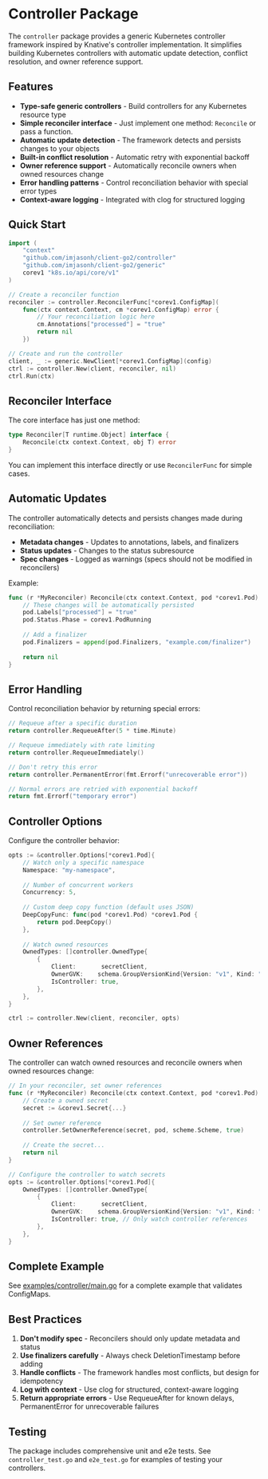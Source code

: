 # Controller Package

The `controller` package provides a generic Kubernetes controller framework inspired by Knative's controller implementation. It simplifies building Kubernetes controllers with automatic update detection, conflict resolution, and owner reference support.

## Features

- **Type-safe generic controllers** - Build controllers for any Kubernetes resource type
- **Simple reconciler interface** - Just implement one method: `Reconcile` or pass a function.
- **Automatic update detection** - The framework detects and persists changes to your objects
- **Built-in conflict resolution** - Automatic retry with exponential backoff
- **Owner reference support** - Automatically reconcile owners when owned resources change
- **Error handling patterns** - Control reconciliation behavior with special error types
- **Context-aware logging** - Integrated with clog for structured logging

## Quick Start

```go
import (
    "context"
    "github.com/imjasonh/client-go2/controller"
    "github.com/imjasonh/client-go2/generic"
    corev1 "k8s.io/api/core/v1"
)

// Create a reconciler function
reconciler := controller.ReconcilerFunc[*corev1.ConfigMap](
    func(ctx context.Context, cm *corev1.ConfigMap) error {
        // Your reconciliation logic here
        cm.Annotations["processed"] = "true"
        return nil
    })

// Create and run the controller
client, _ := generic.NewClient[*corev1.ConfigMap](config)
ctrl := controller.New(client, reconciler, nil)
ctrl.Run(ctx)
```

## Reconciler Interface

The core interface has just one method:

```go
type Reconciler[T runtime.Object] interface {
    Reconcile(ctx context.Context, obj T) error
}
```

You can implement this interface directly or use `ReconcilerFunc` for simple cases.

## Automatic Updates

The controller automatically detects and persists changes made during reconciliation:

- **Metadata changes** - Updates to annotations, labels, and finalizers
- **Status updates** - Changes to the status subresource
- **Spec changes** - Logged as warnings (specs should not be modified in reconcilers)

Example:

```go
func (r *MyReconciler) Reconcile(ctx context.Context, pod *corev1.Pod) error {
    // These changes will be automatically persisted
    pod.Labels["processed"] = "true"
    pod.Status.Phase = corev1.PodRunning
    
    // Add a finalizer
    pod.Finalizers = append(pod.Finalizers, "example.com/finalizer")
    
    return nil
}
```

## Error Handling

Control reconciliation behavior by returning special errors:

```go
// Requeue after a specific duration
return controller.RequeueAfter(5 * time.Minute)

// Requeue immediately with rate limiting
return controller.RequeueImmediately()

// Don't retry this error
return controller.PermanentError(fmt.Errorf("unrecoverable error"))

// Normal errors are retried with exponential backoff
return fmt.Errorf("temporary error")
```

## Controller Options

Configure the controller behavior:

```go
opts := &controller.Options[*corev1.Pod]{
    // Watch only a specific namespace
    Namespace: "my-namespace",
    
    // Number of concurrent workers
    Concurrency: 5,
    
    // Custom deep copy function (default uses JSON)
    DeepCopyFunc: func(pod *corev1.Pod) *corev1.Pod {
        return pod.DeepCopy()
    },
    
    // Watch owned resources
    OwnedTypes: []controller.OwnedType{
        {
            Client:       secretClient,
            OwnerGVK:    schema.GroupVersionKind{Version: "v1", Kind: "Pod"},
            IsController: true,
        },
    },
}

ctrl := controller.New(client, reconciler, opts)
```

## Owner References

The controller can watch owned resources and reconcile owners when owned resources change:

```go
// In your reconciler, set owner references
func (r *MyReconciler) Reconcile(ctx context.Context, pod *corev1.Pod) error {
    // Create a owned secret
    secret := &corev1.Secret{...}
    
    // Set owner reference
    controller.SetOwnerReference(secret, pod, scheme.Scheme, true)
    
    // Create the secret...
    return nil
}

// Configure the controller to watch secrets
opts := &controller.Options[*corev1.Pod]{
    OwnedTypes: []controller.OwnedType{
        {
            Client:       secretClient,
            OwnerGVK:    schema.GroupVersionKind{Version: "v1", Kind: "Pod"},
            IsController: true, // Only watch controller references
        },
    },
}
```

## Complete Example

See [examples/controller/main.go](../examples/controller/main.go) for a complete example that validates ConfigMaps.

## Best Practices

1. **Don't modify spec** - Reconcilers should only update metadata and status
2. **Use finalizers carefully** - Always check DeletionTimestamp before adding
3. **Handle conflicts** - The framework handles most conflicts, but design for idempotency
4. **Log with context** - Use clog for structured, context-aware logging
5. **Return appropriate errors** - Use RequeueAfter for known delays, PermanentError for unrecoverable failures

## Testing

The package includes comprehensive unit and e2e tests. See `controller_test.go` and `e2e_test.go` for examples of testing your controllers.
